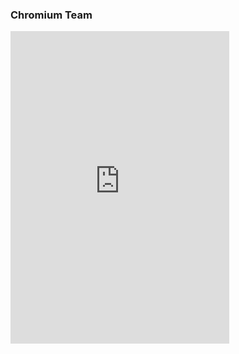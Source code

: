 ### Chromium Team

<iframe src="https://discord.com/widget?id=894363289470005258&theme=dark" width="350" height="500" allowtransparency="true" frameborder="0" sandbox="allow-popups allow-popups-to-escape-sandbox allow-same-origin allow-scripts"></iframe>
